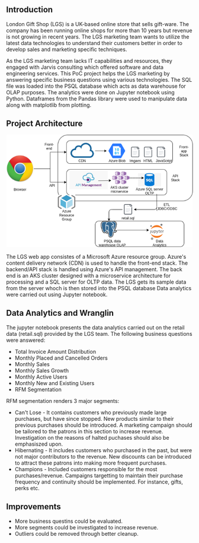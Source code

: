 ## Introduction
London Gift Shop (LGS) is a UK-based online store that sells gift-ware. The company has been running online shops for more than 10 years but revenue is not growing in recent years. The LGS marketing team wants to utilize the latest data technologies to understand their customers better in order to develop sales and marketing specific techniques.

As the LGS marketing team lacks IT capabilities and resources, they engaged with Jarvis consulting which offered software and data engineering services. This PoC project helps the LGS marketing by answering specific business questions using various technologies. The SQL file was loaded into the PSQL database which acts as data warehouse for OLAP purposes. The analytics were done on Jupyter notebook using Python. Dataframes from the Pandas library were used to manipulate data along with matplotlib from plotting.

## Project Architecture
![my image](./assets/python.png)

The LGS web app consistes of a Microsoft Azure resource group. Azure's content delivery network (CDN) is used  to handle the front-end stack. The backend/API stack is handled using Azure's API management. The back end is an AKS cluster designed with a microservice architecture for processing and a SQL server for OLTP data. The LGS gets its sample data from the server whoch is then stored into the PSQL database Data analytics were carried out using Jupyter notebook.

## Data Analytics and Wranglin
The jupyter notebook presents the data analytics carried out on the retail data (retail.sql) provided by the LGS team. The following business questions were answered:
- Total Invoice Amount Distribution
- Monthly Placed and Cancelled Orders
- Monthly Sales
- Monthly Sales Growth
- Monthly Active Users
- Monthly New and Existing Users
- RFM Segmentation

RFM segmentation renders 3 major segments:
- Can't Lose - It contains customers who previously made large purchases, but have since stopped. New products similar to their previous purchases should be introduced. A marketing campaign should be tailored to the patrons in this section to increase revenue. Investigation on the reasons of halted puchases should also be emphasiszed upon.
- Hibernating - It includes customers who purchased in the past, but were not major contributors to the revenue. New discounts can be introduced to attract these patrons into making more frequent purchases.
- Champions - Included customers responsible for the most purchases/revenue. Campaigns targetting to maintain their purchase frequency and continuity should be implemented. For instance, gifts, perks etc.

## Improvements
- More business questins could be evaluated.
- More segments could be investigated to increase revenue.
- Outliers could be removed through better cleanup.
